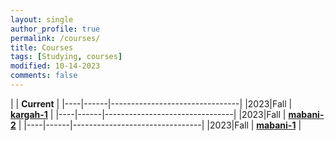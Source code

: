 ```yaml
---
layout: single
author_profile: true
permalink: /courses/
title: Courses
tags: [Studying, courses]
modified: 10-14-2023
comments: false
---
```



|           | **Current**                    |
|----|------|--------------------------------|
|2023|Fall  | **<a href="https://compiustacir.sharepoint.com/:v:/s/FC02031/ERHrjOrspIpKg98ozaSfQY4BzbBSS6yN5ePpGcIZQ8WIxg?e=LujJgc">kargah-1</a>**         |
|----|------|--------------------------------|
|2023|Fall  | **<a href="https://compiustacir.sharepoint.com/:v:/s/FC02031/EV1UPNX6JnJJu0Ip7GOFzRoBH8iRPmz2JhyLi3pKv7bMBA?e=EWzz7t">mabani-2</a>** |
|----|------|--------------------------------|
|2023|Fall  | **<a href="https://compiustacir.sharepoint.com/:v:/s/FC02031/EXM7woO_H5NNiOU0Y1a8ZZoBtHIovD8bpi77fiXTHdCCzg?e=u09ljk">mabani-1</a>** |


